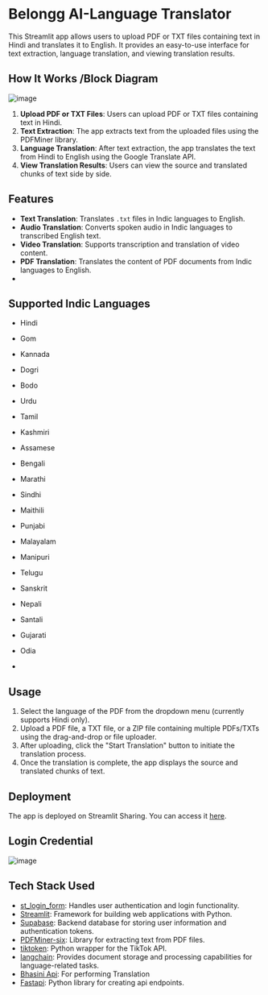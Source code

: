 # Belongg AI-Language Translator

This Streamlit app allows users to upload PDF or TXT files containing text in Hindi and translates it to English. It provides an easy-to-use interface for text extraction, language translation, and viewing translation results.

## How It Works /Block Diagram
![image](https://github.com/vandit98/C4GTDMP/assets/91458535/d8587a53-e7aa-4b54-a4d9-16a2822fca01)

1. **Upload PDF or TXT Files**: Users can upload PDF or TXT files containing text in Hindi.
2. **Text Extraction**: The app extracts text from the uploaded files using the PDFMiner library.
3. **Language Translation**: After text extraction, the app translates the text from Hindi to English using the Google Translate API.
4. **View Translation Results**: Users can view the source and translated chunks of text side by side.
   
## Features

- **Text Translation**: Translates `.txt` files in Indic languages to English.
- **Audio Translation**: Converts spoken audio in Indic languages to transcribed English text.
- **Video Translation**: Supports transcription and translation of video content.
- **PDF Translation**: Translates the content of PDF documents from Indic languages to English.
-
## Supported Indic Languages

- Hindi
- Gom
- Kannada
- Dogri
- Bodo
- Urdu
- Tamil
- Kashmiri
- Assamese
- Bengali
- Marathi
- Sindhi
- Maithili
- Punjabi
- Malayalam
- Manipuri
- Telugu
- Sanskrit
- Nepali
- Santali
- Gujarati
- Odia


- 
## Usage

1. Select the language of the PDF from the dropdown menu (currently supports Hindi only).
2. Upload a PDF file, a TXT file, or a ZIP file containing multiple PDFs/TXTs using the drag-and-drop or file uploader.
3. After uploading, click the "Start Translation" button to initiate the translation process.
4. Once the translation is complete, the app displays the source and translated chunks of text.

## Deployment

The app is deployed on Streamlit Sharing. You can access it [here](https://belongg1.streamlit.app/).

## Login Credential 
![image](https://github.com/vandit98/C4GTDMP/assets/91458535/a0a086d6-ffd4-4fda-8b9e-4a1777816e1a)

## Tech Stack Used

- [st_login_form](https://github.com/daniellewisDL/streamlit-login): Handles user authentication and login functionality.
- [Streamlit](https://streamlit.io/): Framework for building web applications with Python.
- [Supabase](https://supabase.io/): Backend database for storing user information and authentication tokens.
- [PDFMiner-six](https://github.com/pdfminer/pdfminer.six): Library for extracting text from PDF files.
- [tiktoken](https://pypi.org/project/tiktoken/): Python wrapper for the TikTok API.
- [langchain](https://pypi.org/project/langchain/): Provides document storage and processing capabilities for language-related tasks.
- [Bhasini Api](https://bhashini.gov.in/): For performing Translation
- [Fastapi](https://fastapi.tiangolo.com/): Python library for creating api endpoints.

